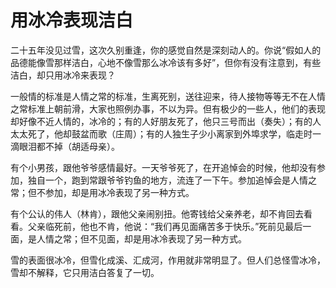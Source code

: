 # 用冰冷表现洁白

二十五年没见过雪，这次久别重逢，你的感觉自然是深刻动人的。你说“假如人的品德能像雪那样洁白，心地不像雪那么冰冷该有多好”，但你有没有注意到，有些洁白，却只用冰冷来表现？ 

一般情的标准是人情之常的标准，生离死别，送往迎来，待人接物等等无不在人情之常标准上朝前滑，大家也照例办事，不以为异。但有极少的一些人，他们的表现却好像不近人情的，冰冷的；有的人好朋友死了，他只三号而出（奏失）；有的人太太死了，他却鼓盆而歌（庄周）；有的人独生子少小离家到外埠求学，临走时一滴眼泪都不掉（胡适母亲）。 

有个小男孩，跟他爷爷感情最好。一天爷爷死了，在开追悼会的时候，他却没有参加，独自一个，跑到常跟爷爷钓鱼的地方，流连了一下午。参加追悼会是人情之常；但不参加，却是用冰冷表现了另一种方式。 

有个公认的伟人（林肯），跟他父亲闹别扭。他寄钱给父亲养老，却不肯回去看看。父亲临死前，他也不肯，他说：“我们再见面痛苦多于快乐。”死前见最后一面，是人情之常；但不见面，却是用冰冷表现了另一种方式。 

雪的表面很冰冷，但雪化成溪、汇成河，作用就非常明显了。但人们总怪雪冰冷，雪却不解释，它只用洁白答复了一切。
 